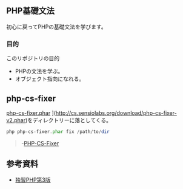 ## PHP基礎文法

初心に戻ってPHPの基礎文法を学びます。

### 目的

このリポジトリの目的

- PHPの文法を学ぶ。
- オブジェクト指向になれる。

## php-cs-fixer

[php-cs-fixer.phar]()
](http://cs.sensiolabs.org/download/php-cs-fixer-v2.phar)をディレクトリーに落としてくる。

```php
php php-cs-fixer.phar fix /path/to/dir
``` 

>-[PHP-CS-Fixer](https://github.com/FriendsOfPHP/PHP-CS-Fixer)


## 参考資料

- [独習PHP第3版](https://www.amazon.co.jp/dp/479813547X)
